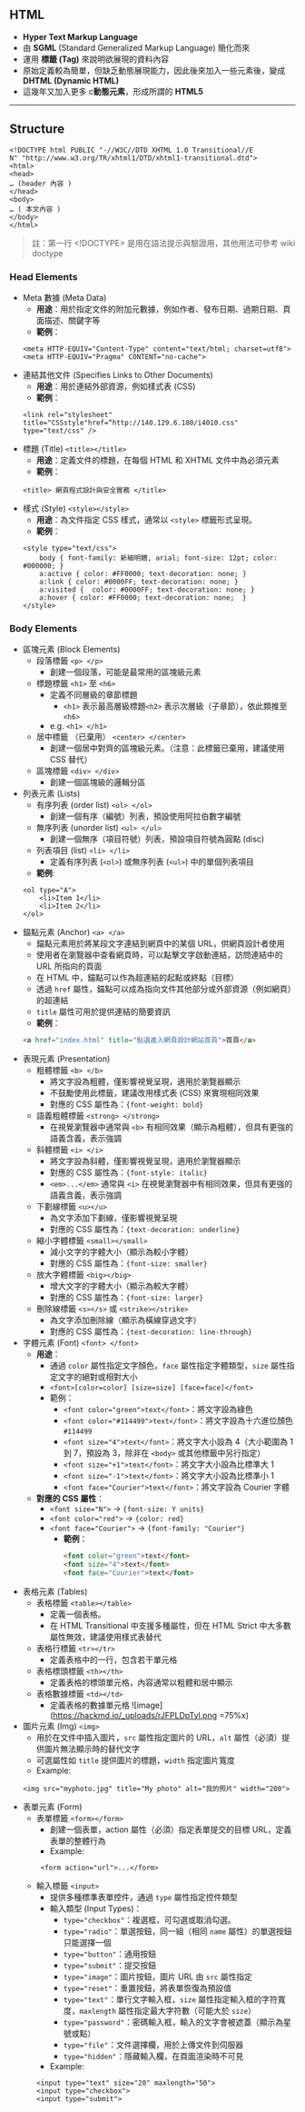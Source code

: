 ## HTML

- **Hyper Text Markup Language**
- 由 **SGML** (Standard Generalized Markup Language) 簡化而來
- 運用 **標籤 (Tag)** 來說明欲展現的資料內容
- 原始定義較為簡單，但缺乏動態展現能力，因此後來加入一些元素後，變成 **DHTML (Dynamic HTML)**
- 這幾年又加入更多 c**動態元素**，形成所謂的 **HTML5**

---

## Structure

```html=
<!DOCTYPE html PUBLIC "-//W3C//DTD XHTML 1.0 Transitional//E
N" "http://www.w3.org/TR/xhtml1/DTD/xhtml1-transitional.dtd">
<html>
<head>
… (header 內容 )
</head>
<body>
… ( 本文內容 )
</body>
</html>
```

> 註：第一行 <!DOCTYPE> 是用在語法提示與驗證用，其他用法可參考 wiki doctype

### Head Elements

- Meta 數據 (Meta Data)
  - **用途**：用於指定文件的附加元數據，例如作者、發布日期、過期日期、頁面描述、關鍵字等
  - **範例**：
  ```html=
  <meta HTTP-EQUIV="Content-Type" content="text/html; charset=utf8">
  <meta HTTP-EQUIV="Pragma" CONTENT="no-cache">
  ```
- 連結其他文件 (Specifies Links to Other Documents)
  - **用途**：用於連結外部資源，例如樣式表 (CSS)
  - **範例**：
  ```html=
  <link rel="stylesheet" title="CSSstyle"href=“http://140.129.6.180/i4010.css" type="text/css" />
  ```
- 標題 (Title) `<title></title>`
  - **用途**：定義文件的標題，在每個 HTML 和 XHTML 文件中為必須元素
  - **範例**：
  ```html=
  <title> 網頁程式設計與安全實務 </title>
  ```
- 樣式 (Style) `<style></style>`
  - **用途**：為文件指定 CSS 樣式，通常以 `<style>` 標籤形式呈現。
  - **範例**：
  ```html=
  <style type="text/css">
      body { font-family: 新細明體, arial; font-size: 12pt; color: #000000; }
      a:active { color: #FF0000; text-decoration: none; }
      a:link { color: #0000FF; text-decoration: none; }
      a:visited {  color: #0000FF; text-decoration: none; }
      a:hover { color: #FF0000; text-decoration: none;  }
  </style>
  ```

### Body Elements

- 區塊元素 (Block Elements)
  - 段落標籤 `<p> </p>`
    - 創建一個段落，可能是最常用的區塊級元素
  - 標題標籤 `<h1>` 至 `<h6>`
    - 定義不同層級的章節標題
      - `<h1>` 表示最高層級標題`<h2>` 表示次層級（子章節），依此類推至 `<h6>`
    - e.g. `<h1> </h1>`
  - 居中標籤 （已棄用） `<center> </center>`
    - 創建一個居中對齊的區塊級元素。（注意：此標籤已棄用，建議使用 CSS 替代）
  - 區塊標籤 `<div> </div>`
    - 創建一個區塊級的邏輯分區
- 列表元素 (Lists)
  - 有序列表 (order list) `<ol> </ol>`
    - 創建一個有序（編號）列表，預設使用阿拉伯數字編號
  - 無序列表 (unorder list) `<ul> </ul>`
    - 創建一個無序（項目符號）列表，預設項目符號為圓點 (disc)
  - 列表項目 (list) `<li> </li>`
    - 定義有序列表 (`<ol>`) 或無序列表 (`<ul>`) 中的單個列表項目
  - **範例**:
  ```html=
  <ol type="A">
      <li>Item 1</li>
      <li>Item 2</li>
  </ol>
  ```
- 錨點元素 (Anchor) `<a> </a>`
  - 錨點元素用於將某段文字連結到網頁中的某個 URL，供網頁設計者使用
  - 使用者在瀏覽器中查看網頁時，可以點擊文字啟動連結，訪問連結中的 URL 所指向的頁面
  - 在 HTML 中，錨點可以作為超連結的起點或終點（目標）
  - 透過 `href` 屬性，錨點可以成為指向文件其他部分或外部資源（例如網頁）的超連結
  - `title` 屬性可用於提供連結的簡要資訊
  - **範例**：
  ```html
  <a href="index.html" title="點選進入網頁設計網站首頁">首頁</a>
  ```
- 表現元素 (Presentation)
  - 粗體標籤 `<b> </b>`
    - 將文字設為粗體，僅影響視覺呈現，適用於瀏覽器顯示
    - 不鼓勵使用此標籤，建議改用樣式表 (CSS) 來實現相同效果
    - 對應的 CSS 屬性為：`{font-weight: bold}`
  - 語義粗體標籤 `<strong> </strong>`
    - 在視覺瀏覽器中通常與 `<b>` 有相同效果（顯示為粗體），但具有更強的語義含義，表示強調
  - 斜體標籤 `<i> </i>`
    - 將文字設為斜體，僅影響視覺呈現，適用於瀏覽器顯示
    - 對應的 CSS 屬性為：`{font-style: italic}`
    - `<em>...</em>` 通常與 `<i>` 在視覺瀏覽器中有相同效果，但具有更強的語義含義，表示強調
  - 下劃線標籤 `<u></u>`
    - 為文字添加下劃線，僅影響視覺呈現
    - 對應的 CSS 屬性為：`{text-decoration: underline}`
  - 縮小字體標籤 `<small></small>`
    - 減小文字的字體大小（顯示為較小字體）
    - 對應的 CSS 屬性為：`{font-size: smaller}`
  - 放大字體標籤 `<big></big>`
    - 增大文字的字體大小（顯示為較大字體）
    - 對應的 CSS 屬性為：`{font-size: larger}`
  - 刪除線標籤 `<s></s>` 或 `<strike></strike>`
    - 為文字添加刪除線（顯示為橫線穿過文字）
    - 對應的 CSS 屬性為：`{text-decoration: line-through}`
- 字體元素 (Font) `<font> </font>`
  - **用途**：
    - 通過 `color` 屬性指定文字顏色，`face` 屬性指定字體類型，`size` 屬性指定文字的絕對或相對大小
    - `<font>[color=color] [size=size] [face=face]</font>`
    - 範例：
      - `<font color="green">text</font>`：將文字設為綠色
      - `<font color="#114499">text</font>`：將文字設為十六進位顏色`#114499`
      - `<font size="4">text</font>`：將文字大小設為 4（大小範圍為 1 到 7，預設為 3，除非在 `<body>` 或其他標籤中另行指定）
      - `<font size="+1">text</font>`：將文字大小設為比標準大 1
      - `<font size="-1">text</font>`：將文字大小設為比標準小 1
      - `<font face="Courier">text</font>`：將文字設為 Courier 字體
  - **對應的 CSS 屬性**：
    - `<font size="N">` → `{font-size: Y units}`
    - `<font color="red">` → `{color: red}`
    - `<font face="Courier">` → `{font-family: "Courier"}`
      - **範例**：
        ```html
        <font color="green">text</font>
        <font size="4">text</font>
        <font face="Courier">text</font>
        ```
- 表格元素 (Tables)
  - 表格標籤 `<table></table>`
    - 定義一個表格。
    - 在 HTML Transitional 中支援多種屬性，但在 HTML Strict 中大多數屬性無效，建議使用樣式表替代
  - 表格行標籤 `<tr></tr>`
    - 定義表格中的一行，包含若干單元格
  - 表格標頭標籤 `<th></th>`
    - 定義表格的標頭單元格，內容通常以粗體和居中顯示
  - 表格數據標籤 `<td></td>`
    - 定義表格的數據單元格
  ![image](https://hackmd.io/_uploads/rJFPLDpTyl.png =75%x)
- 圖片元素 (Img) `<img>`
  - 用於在文件中插入圖片，`src` 屬性指定圖片的 URL，`alt` 屬性（必須）提供圖片無法顯示時的替代文字
  - 可選屬性如 `title` 提供圖片的標題，`width` 指定圖片寬度
  - Example:
  ```html=
  <img src="myphoto.jpg" title="My photo" alt="我的照片" width="200">
  ```
- 表單元素 (Form)
  - 表單標籤 `<form></form>`
    - 創建一個表單，action 屬性（必須）指定表單提交的目標 URL，定義表單的整體行為
    - Example:
    ```html=
     <form action="url">...</form>
    ```
  - 輸入標籤 `<input>`
    - 提供多種標準表單控件，通過 `type` 屬性指定控件類型
    - 輸入類型 (Input Types)：
      - `type="checkbox"`：複選框，可勾選或取消勾選。
      - `type="radio"`：單選按鈕，同一組（相同 `name` 屬性）的單選按鈕只能選擇一個
      - `type="button"`：通用按鈕
      - `type="submit"`：提交按鈕
      - `type="image"`：圖片按鈕，圖片 URL 由 `src` 屬性指定
      - `type="reset"`：重置按鈕，將表單恢復為預設值
      - `type="text"`：單行文字輸入框，`size` 屬性指定輸入框的字符寬度，`maxlength` 屬性指定最大字符數（可能大於 `size`）
      - `type="password"`：密碼輸入框，輸入的文字會被遮蓋（顯示為星號或點）
      - `type="file"`：文件選擇欄，用於上傳文件到伺服器
      - `type="hidden"`：隱藏輸入欄，在頁面渲染時不可見
    - Example:
    ```html=
    <input type="text" size="20" maxlength="50">
    <input type="checkbox">
    <input type="submit">
    ```
